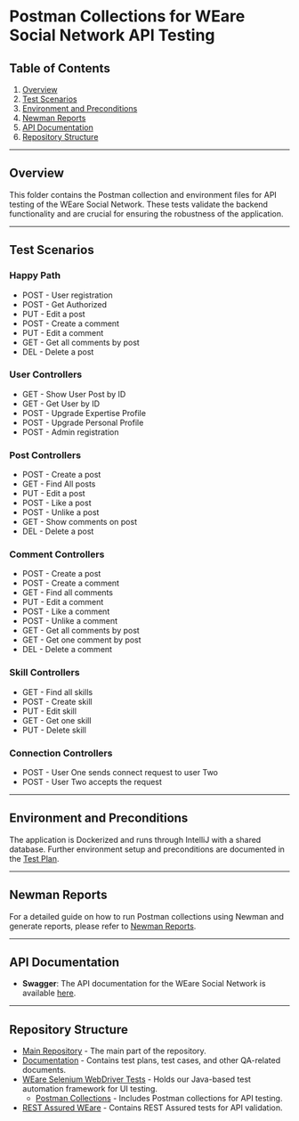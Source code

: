 # Postman Collections for WEare Social Network API Testing

## Table of Contents
1. [Overview](#overview)
2. [Test Scenarios](#test-scenarios)
3. [Environment and Preconditions](#environment-and-preconditions)
4. [Newman Reports](#newman-reports)
5. [API Documentation](#api-documentation)
6. [Repository Structure](#repository-structure)

---

## Overview
This folder contains the Postman collection and environment files for API testing of the WEare Social Network. These tests validate the backend functionality and are crucial for ensuring the robustness of the application.

---

## Test Scenarios

### Happy Path
- POST - User registration
- POST - Get Authorized
- PUT - Edit a post
- POST - Create a comment
- PUT - Edit a comment
- GET - Get all comments by post
- DEL - Delete a post

### User Controllers
- GET - Show User Post by ID
- GET - Get User by ID
- POST - Upgrade Expertise Profile
- POST - Upgrade Personal Profile
- POST - Admin registration

### Post Controllers
- POST - Create a post
- GET - Find All posts
- PUT - Edit a post
- POST - Like a post
- POST - Unlike a post
- GET - Show comments on post
- DEL - Delete a post

### Comment Controllers
- POST - Create a post
- POST - Create a comment
- GET - Find all comments
- PUT - Edit a comment
- POST - Like a comment
- POST - Unlike a comment
- GET - Get all comments by post
- GET - Get one comment by post
- DEL - Delete a comment

### Skill Controllers
- GET - Find all skills
- POST - Create skill
- PUT - Edit skill
- GET - Get one skill
- PUT - Delete skill

### Connection Controllers
- POST - User One sends connect request to user Two
- POST - User Two accepts the request

---

## Environment and Preconditions
The application is Dockerized and runs through IntelliJ with a shared database. Further environment setup and preconditions are documented in the [Test Plan](https://github.com/Alpha-50-group-4-final-project/Group-4-common-repo/blob/main/Documentation/Test-Plan.md).

---

## Newman Reports
For a detailed guide on how to run Postman collections using Newman and generate reports, please refer to [Newman Reports](https://github.com/Alpha-50-group-4-final-project/Group-4-common-repo/tree/main/Postman-Collections/newman-reports).

---

## API Documentation

- **Swagger**: The API documentation for the WEare Social Network is available [here](http://localhost:8081/swagger-ui.html#/).

---

## Repository Structure

- [Main Repository](https://github.com/Alpha-50-group-4-final-project/Group-4-common-repo/tree/main) - The main part of the repository.
- [Documentation](https://github.com/Alpha-50-group-4-final-project/Group-4-common-repo/tree/main/Documentation) - Contains test plans, test cases, and other QA-related documents.
- [WEare Selenium WebDriver Tests](https://github.com/Alpha-50-group-4-final-project/Group-4-common-repo/tree/main/WEare-SeleniumWebDriver-tests) - Holds our Java-based test automation framework for UI testing.
  - [Postman Collections](https://github.com/Alpha-50-group-4-final-project/Group-4-common-repo/tree/main/Postman-Collections) - Includes Postman collections for API testing.
- [REST Assured WEare](https://github.com/Alpha-50-group-4-final-project/Group-4-common-repo/tree/main/REST-Assured-WEare) - Contains REST Assured tests for API validation.
